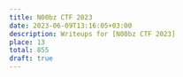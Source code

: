 ```yaml
---
title: N00bz CTF 2023
date: 2023-06-09T13:16:05+03:00
description: Writeups for [N00bz CTF 2023]
place: 13
total: 855
draft: true
---
```



